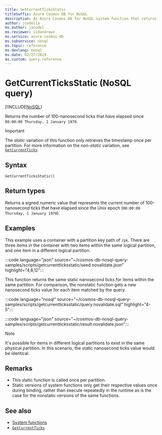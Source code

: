 ```yaml
---
title: GetCurrentTicksStatic
titleSuffix: Azure Cosmos DB for NoSQL
description: An Azure Cosmos DB for NoSQL system function that returns a static nanosecond ticks value.
author: jcodella
ms.author: jacodel
ms.reviewer: sidandrews
ms.service: azure-cosmos-db
ms.subservice: nosql
ms.topic: reference
ms.devlang: nosql
ms.date: 02/27/2024
ms.custom: query-reference
---
```


# GetCurrentTicksStatic (NoSQL query)

[!INCLUDE[NoSQL](../../includes/appliesto-nosql.md)]

Returns the number of 100-nanosecond ticks that have elapsed since `00:00:00 Thursday, 1 January 1970`.

> [!IMPORTANT]
> The *static* variation of this function only retrieves the timestamp once per partition. For more information on the *non-static* variation, see [`GetCurrentTicks`](getcurrentticks.md)

## Syntax

```nosql
GetCurrentTicksStatic()
```

## Return types

Returns a signed numeric value that represents the current number of 100-nanosecond ticks that have elapsed since the Unix epoch (`00:00:00 Thursday, 1 January 1970`).

## Examples

This example uses a container with a partition key path of `/pk`. There are three items in the container with two items within the same logical partition, and one item in a different logical partition.

:::code language="json" source="~/cosmos-db-nosql-query-samples/scripts/getcurrentticksstatic/seed.novalidate.json" highlight="4,8,12":::

This function returns the same static nanosecond ticks for items within the same partition. For comparison, the nonstatic function gets a new nanosecond ticks value for each item matched by the query.

:::code language="nosql" source="~/cosmos-db-nosql-query-samples/scripts/getcurrentticksstatic/query.novalidate.sql" highlight="4-5":::  

:::code language="json" source="~/cosmos-db-nosql-query-samples/scripts/getcurrentticksstatic/result.novalidate.json":::

> [!NOTE]
> It's possible for items in different logical partitions to exist in the same physical partition. In this scenario, the static nanosecond ticks value would be identical.

## Remarks

- This static function is called once per partition.
- Static versions of system functions only get their respective values once during binding, rather than execute repeatedly in the runtime as is the case for the nonstatic versions of the same functions.

## See also

- [System functions](system-functions.yml)
- [`GetCurrentTicks`](getcurrentticks.md)
